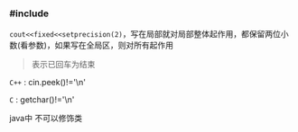 ### #include <iomanip>

`cout<<fixed<<setprecision(2)`，写在局部就对局部整体起作用，都保留两位小数(看参数)，如果写在全局区，则对所有起作用



> 表示已回车为结束

`C++` :  cin.peek()!='\n'

`C`  :  getchar()!='\n'



java中 不可以修饰类